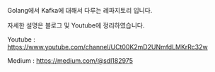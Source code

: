 Golang에서 Kafka에 대해서 다루는 레파지토리 입니다.

자세한 설명은 블로그 및 Youtube에 정리하였습니다.

Youtube : https://www.youtube.com/channel/UCt00K2mD2UNmfdLMKrRc32w

Medium : https://medium.com/@sdl182975